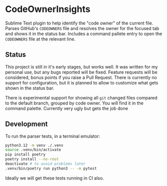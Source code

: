 # CodeOwnerInsights
Sublime Text plugin to help identify the "code owner" of the current file.
Parses GitHub's `CODEOWNERS` file and resolves the owner for the focused tab and shows it in the status bar.
Includes a command pallete entry to open the `CODEOWNERS` file at the relevant line.

## Status
This project is still in it's early stages, but works well. It was written for my personal use, but any bugs reported will be fixed. Feature requests will be considered, bonus points if you raise a Pull Request.
There is currently no support for configuration, but it is planned to allow to customize what gets shown in the status bar.

There is experimental support for showing all `git` changed files compared to the default branch, grouped by code owner. You will find it in the command palette. Currently very ugly but gets the job done 

## Development

To run the parser tests, in a terminal emulator:

```sh
python3.12 -m venv ./.venv
source .venv/bin/activate
pip install poetry
poetry install --no-root
deactivate # to avoid problems later
.venv/bin/poetry run python3 -- -m pytest
```
Ideally we will get these tests running in CI also.
